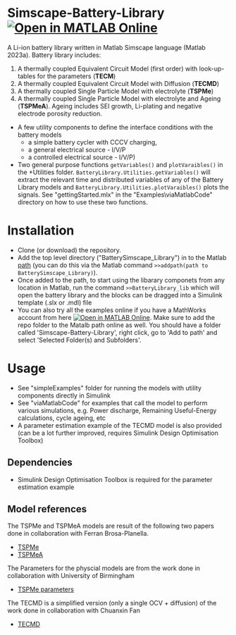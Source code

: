 # Simscape-Battery-Library [![Open in MATLAB Online](https://www.mathworks.com/images/responsive/global/open-in-matlab-online.svg)](https://matlab.mathworks.com/open/github/v1?repo=WDWidanage/Simscape-Battery-Library)
A Li-ion battery library written in Matlab Simscape language (Matlab 2023a). Battery library includes: 
1. A thermally coupled Equivalent Circuit Model (first order) with look-up-tables for the parameters (**TECM**)
2. A thermally coupled Equivalent Circuit Model with Diffusion (**TECMD**)
3. A thermally coupled Single Particle Model with electrolyte (**TSPMe**)   
4. A thermally coupled Single Particle Model with electrolyte and Ageing (**TSPMeA**). Ageing includes SEI growth, Li-plating and negative electrode porosity reduction. 
- A few utility components to define the interface conditions with the battery models
    - a simple battery cycler with CCCV charging, 
    - a general electrical source - I/V/P 
    - a controlled electrical source - I/V/P)
-  Two general purpose functions `getVariables()` and `plotVaraibles()` in the +Utilities folder. `BatteryLibrary.Utilities.getVariables()` will extract the relevant time and distributed variables of any of the Battery Library models and  `BatteryLibrary.Utilities.plotVaraibles()` plots the signals. See "gettingStarted.mlx" in the "Examples\viaMatlabCode" directory on how to use these two functions. 

# Installation
- Clone (or download) the repository. 
- Add the top level directory ("BatterySimscape_Library") in to the Matlab [path](https://uk.mathworks.com/help/matlab/matlab_env/add-remove-or-reorder-folders-on-the-search-path.html) (you can do this via the Matlab command `>>addpath(path to BatterySimscape_Library)`).
- Once added to the path, to start using the libarary componets from any location in Matlab, run the command `>>BatteryLibrary_lib` which will open the battery library and the blocks can be dragged into a Simulink template (.slx or .mdl) file 
- You can also try all the examples online if you have a MathWorks account from here [![Open in MATLAB Online](https://www.mathworks.com/images/responsive/global/open-in-matlab-online.svg)](https://matlab.mathworks.com/open/github/v1?repo=WDWidanage/Simscape-Battery-Library). 
  Make sure to add the repo folder to the Matalb path online as well. You should have a folder called 'Simscape-Battery-Library', right click, go to 'Add to path' and select 'Selected Folder(s) and Subfolders'. 


# Usage
- See "simpleExamples" folder for running the models with utility components directly in Simulink
- See "viaMatlabCode" for examples that call the model to perform various simulations, e.g. Power discharge, Remaining Useful-Energy calculations, cycle ageing, etc
- A parameter estimation example of the TECMD model is also provided (can be a lot further improved, requires Simulink Design Optimisation Toolbox)

## Dependencies
- Simulink Design Optimisation Toolbox is required for the parameter estimation example

## Model references 
The TSPMe and TSPMeA models are result of the following two papers done in collaboration with Ferran Brosa-Planella. 
- [TSPMe](https://www.sciencedirect.com/science/article/pii/S0013468621008148)
- [TSPMeA](https://www.sciencedirect.com/science/article/pii/S0307904X22005959)

The Parameters for the physcial models are from the work done in collaboration with University of Birmingham
- [TSPMe parameters](https://iopscience.iop.org/article/10.1149/1945-7111/ab9050/meta)

The TECMD is a simplified version (only a single OCV + diffusion) of the work done in collaboration with Chuanxin Fan
- [TECMD](https://wrap.warwick.ac.uk/166065/1/WRAP-Data-driven-identification-of-lithium-ion-batteries-Fan-22.pdf)
